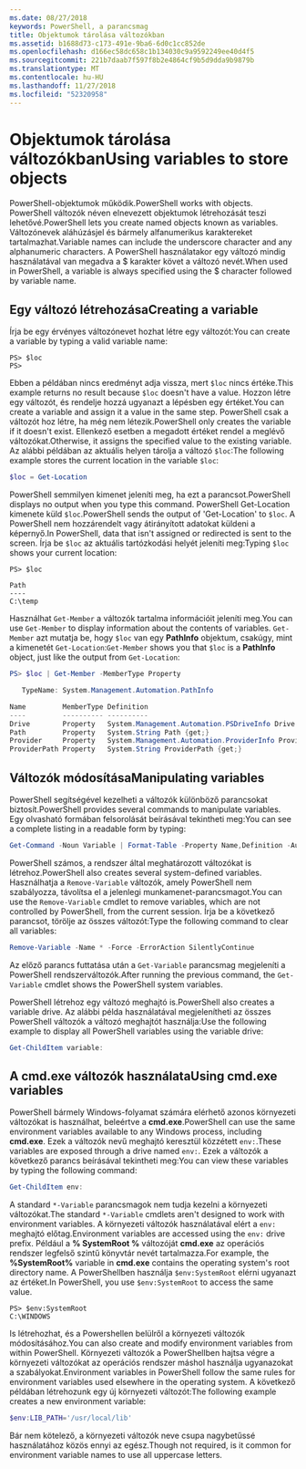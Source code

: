 ```yaml
---
ms.date: 08/27/2018
keywords: PowerShell, a parancsmag
title: Objektumok tárolása változókban
ms.assetid: b1688d73-c173-491e-9ba6-6d0c1cc852de
ms.openlocfilehash: d166ec58dc658c1b134030c9a9592249ee40d4f5
ms.sourcegitcommit: 221b7daab7f597f8b2e4864cf9b5d9dda9b9879b
ms.translationtype: MT
ms.contentlocale: hu-HU
ms.lasthandoff: 11/27/2018
ms.locfileid: "52320958"
---
```

# <a name="using-variables-to-store-objects"></a><span data-ttu-id="c3c30-103">Objektumok tárolása változókban</span><span class="sxs-lookup"><span data-stu-id="c3c30-103">Using variables to store objects</span></span>

<span data-ttu-id="c3c30-104">PowerShell-objektumok működik.</span><span class="sxs-lookup"><span data-stu-id="c3c30-104">PowerShell works with objects.</span></span> <span data-ttu-id="c3c30-105">PowerShell változók néven elnevezett objektumok létrehozását teszi lehetővé.</span><span class="sxs-lookup"><span data-stu-id="c3c30-105">PowerShell lets you create named objects known as variables.</span></span>
<span data-ttu-id="c3c30-106">Változónevek aláhúzásjel és bármely alfanumerikus karaktereket tartalmazhat.</span><span class="sxs-lookup"><span data-stu-id="c3c30-106">Variable names can include the underscore character and any alphanumeric characters.</span></span> <span data-ttu-id="c3c30-107">A PowerShell használatakor egy változó mindig használatával van megadva a \$ karakter követ a változó nevét.</span><span class="sxs-lookup"><span data-stu-id="c3c30-107">When used in PowerShell, a variable is always specified using the \$ character followed by variable name.</span></span>

## <a name="creating-a-variable"></a><span data-ttu-id="c3c30-108">Egy változó létrehozása</span><span class="sxs-lookup"><span data-stu-id="c3c30-108">Creating a variable</span></span>

<span data-ttu-id="c3c30-109">Írja be egy érvényes változónevet hozhat létre egy változót:</span><span class="sxs-lookup"><span data-stu-id="c3c30-109">You can create a variable by typing a valid variable name:</span></span>

```
PS> $loc
PS>
```

<span data-ttu-id="c3c30-110">Ebben a példában nincs eredményt adja vissza, mert `$loc` nincs értéke.</span><span class="sxs-lookup"><span data-stu-id="c3c30-110">This example returns no result because `$loc` doesn't have a value.</span></span> <span data-ttu-id="c3c30-111">Hozzon létre egy változót, és rendelje hozzá ugyanazt a lépésben egy értéket.</span><span class="sxs-lookup"><span data-stu-id="c3c30-111">You can create a variable and assign it a value in the same step.</span></span> <span data-ttu-id="c3c30-112">PowerShell csak a változót hoz létre, ha még nem létezik.</span><span class="sxs-lookup"><span data-stu-id="c3c30-112">PowerShell only creates the variable if it doesn't exist.</span></span>
<span data-ttu-id="c3c30-113">Ellenkező esetben a megadott értéket rendel a meglévő változókat.</span><span class="sxs-lookup"><span data-stu-id="c3c30-113">Otherwise, it assigns the specified value to the existing variable.</span></span> <span data-ttu-id="c3c30-114">Az alábbi példában az aktuális helyen tárolja a változó `$loc`:</span><span class="sxs-lookup"><span data-stu-id="c3c30-114">The following example stores the current location in the variable `$loc`:</span></span>

```powershell
$loc = Get-Location
```

<span data-ttu-id="c3c30-115">PowerShell semmilyen kimenet jeleníti meg, ha ezt a parancsot.</span><span class="sxs-lookup"><span data-stu-id="c3c30-115">PowerShell displays no output when you type this command.</span></span> <span data-ttu-id="c3c30-116">PowerShell Get-Location kimenete küld `$loc`.</span><span class="sxs-lookup"><span data-stu-id="c3c30-116">PowerShell sends the output of 'Get-Location' to `$loc`.</span></span> <span data-ttu-id="c3c30-117">A PowerShell nem hozzárendelt vagy átirányított adatokat küldeni a képernyő.</span><span class="sxs-lookup"><span data-stu-id="c3c30-117">In PowerShell, data that isn't assigned or redirected is sent to the screen.</span></span> <span data-ttu-id="c3c30-118">Írja be `$loc` az aktuális tartózkodási helyét jeleníti meg:</span><span class="sxs-lookup"><span data-stu-id="c3c30-118">Typing `$loc` shows your current location:</span></span>

```
PS> $loc

Path
----
C:\temp
```

<span data-ttu-id="c3c30-119">Használhat `Get-Member` a változók tartalma információit jeleníti meg.</span><span class="sxs-lookup"><span data-stu-id="c3c30-119">You can use `Get-Member` to display information about the contents of variables.</span></span> <span data-ttu-id="c3c30-120">`Get-Member` azt mutatja be, hogy `$loc` van egy **PathInfo** objektum, csakúgy, mint a kimenetét `Get-Location`:</span><span class="sxs-lookup"><span data-stu-id="c3c30-120">`Get-Member` shows you that `$loc` is a **PathInfo** object, just like the output from `Get-Location`:</span></span>

```powershell
PS> $loc | Get-Member -MemberType Property

   TypeName: System.Management.Automation.PathInfo

Name         MemberType Definition
----         ---------- ----------
Drive        Property   System.Management.Automation.PSDriveInfo Drive {get;}
Path         Property   System.String Path {get;}
Provider     Property   System.Management.Automation.ProviderInfo Provider {...
ProviderPath Property   System.String ProviderPath {get;}
```

## <a name="manipulating-variables"></a><span data-ttu-id="c3c30-121">Változók módosítása</span><span class="sxs-lookup"><span data-stu-id="c3c30-121">Manipulating variables</span></span>

<span data-ttu-id="c3c30-122">PowerShell segítségével kezelheti a változók különböző parancsokat biztosít.</span><span class="sxs-lookup"><span data-stu-id="c3c30-122">PowerShell provides several commands to manipulate variables.</span></span> <span data-ttu-id="c3c30-123">Egy olvasható formában felsorolását beírásával tekintheti meg:</span><span class="sxs-lookup"><span data-stu-id="c3c30-123">You can see a complete listing in a readable form by typing:</span></span>

```powershell
Get-Command -Noun Variable | Format-Table -Property Name,Definition -AutoSize -Wrap
```

<span data-ttu-id="c3c30-124">PowerShell számos, a rendszer által meghatározott változókat is létrehoz.</span><span class="sxs-lookup"><span data-stu-id="c3c30-124">PowerShell also creates several system-defined variables.</span></span> <span data-ttu-id="c3c30-125">Használhatja a `Remove-Variable` változók, amely PowerShell nem szabályozza, távolítsa el a jelenlegi munkamenet-parancsmagot.</span><span class="sxs-lookup"><span data-stu-id="c3c30-125">You can use the `Remove-Variable` cmdlet to remove variables, which are not controlled by PowerShell, from the current session.</span></span> <span data-ttu-id="c3c30-126">Írja be a következő parancsot, törölje az összes változót:</span><span class="sxs-lookup"><span data-stu-id="c3c30-126">Type the following command to clear all variables:</span></span>

```powershell
Remove-Variable -Name * -Force -ErrorAction SilentlyContinue
```

<span data-ttu-id="c3c30-127">Az előző parancs futtatása után a `Get-Variable` parancsmag megjeleníti a PowerShell rendszerváltozók.</span><span class="sxs-lookup"><span data-stu-id="c3c30-127">After running the previous command, the `Get-Variable` cmdlet shows the PowerShell system variables.</span></span>

<span data-ttu-id="c3c30-128">PowerShell létrehoz egy változó meghajtó is.</span><span class="sxs-lookup"><span data-stu-id="c3c30-128">PowerShell also creates a variable drive.</span></span> <span data-ttu-id="c3c30-129">Az alábbi példa használatával megjelenítheti az összes PowerShell változók a változó meghajtót használja:</span><span class="sxs-lookup"><span data-stu-id="c3c30-129">Use the following example to display all PowerShell variables using the variable drive:</span></span>

```powershell
Get-ChildItem variable:
```

## <a name="using-cmdexe-variables"></a><span data-ttu-id="c3c30-130">A cmd.exe változók használata</span><span class="sxs-lookup"><span data-stu-id="c3c30-130">Using cmd.exe variables</span></span>

<span data-ttu-id="c3c30-131">PowerShell bármely Windows-folyamat számára elérhető azonos környezeti változókat is használhat, beleértve a **cmd.exe**.</span><span class="sxs-lookup"><span data-stu-id="c3c30-131">PowerShell can use the same environment variables available to any Windows process, including **cmd.exe**.</span></span> <span data-ttu-id="c3c30-132">Ezek a változók nevű meghajtó keresztül közzétett `env:`.</span><span class="sxs-lookup"><span data-stu-id="c3c30-132">These variables are exposed through a drive named `env:`.</span></span> <span data-ttu-id="c3c30-133">Ezek a változók a következő parancs beírásával tekintheti meg:</span><span class="sxs-lookup"><span data-stu-id="c3c30-133">You can view these variables by typing the following command:</span></span>

```powershell
Get-ChildItem env:
```

<span data-ttu-id="c3c30-134">A standard `*-Variable` parancsmagok nem tudja kezelni a környezeti változókat.</span><span class="sxs-lookup"><span data-stu-id="c3c30-134">The standard `*-Variable` cmdlets aren't designed to work with environment variables.</span></span> <span data-ttu-id="c3c30-135">A környezeti változók használatával elért a `env:` meghajtó előtag.</span><span class="sxs-lookup"><span data-stu-id="c3c30-135">Environment variables are accessed using the `env:` drive prefix.</span></span> <span data-ttu-id="c3c30-136">Például a **% SystemRoot %** változóját **cmd.exe** az operációs rendszer legfelső szintű könyvtár nevét tartalmazza.</span><span class="sxs-lookup"><span data-stu-id="c3c30-136">For example, the **%SystemRoot%** variable in **cmd.exe** contains the operating system's root directory name.</span></span> <span data-ttu-id="c3c30-137">A PowerShellben használja `$env:SystemRoot` elérni ugyanazt az értéket.</span><span class="sxs-lookup"><span data-stu-id="c3c30-137">In PowerShell, you use `$env:SystemRoot` to access the same value.</span></span>

```
PS> $env:SystemRoot
C:\WINDOWS
```

<span data-ttu-id="c3c30-138">Is létrehozhat, és a Powershellen belülről a környezeti változók módosításához.</span><span class="sxs-lookup"><span data-stu-id="c3c30-138">You can also create and modify environment variables from within PowerShell.</span></span> <span data-ttu-id="c3c30-139">Környezeti változók a PowerShellben hajtsa végre a környezeti változókat az operációs rendszer máshol használja ugyanazokat a szabályokat.</span><span class="sxs-lookup"><span data-stu-id="c3c30-139">Environment variables in PowerShell follow the same rules for environment variables used elsewhere in the operating system.</span></span> <span data-ttu-id="c3c30-140">A következő példában létrehozunk egy új környezeti változót:</span><span class="sxs-lookup"><span data-stu-id="c3c30-140">The following example creates a new environment variable:</span></span>

```powershell
$env:LIB_PATH='/usr/local/lib'
```

<span data-ttu-id="c3c30-141">Bár nem kötelező, a környezeti változók neve csupa nagybetűssé használatához közös ennyi az egész.</span><span class="sxs-lookup"><span data-stu-id="c3c30-141">Though not required, is it common for environment variable names to use all uppercase letters.</span></span>
